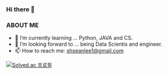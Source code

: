 ### Hi there 👋


### ABOUT ME
- 🔭 I’m currently learning ... Python, JAVA and CS.
- 🌱 I’m looking forward to ... being Data Scientis and engineer.
- 📫 How to reach me: shseanlee1@gmail.com

[![Solved.ac
프로필](http://mazassumnida.wtf/api/generate_badge?boj=shseanlee2)](https://solved.ac/shseanlee2)
